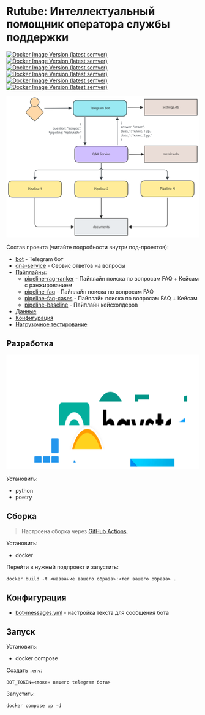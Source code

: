 # Rutube: Интеллектуальный помощник оператора службы поддержки

[![Docker Image Version (latest semver)](https://img.shields.io/docker/v/airndlab/rutube-qna-bot?label=bot)](https://hub.docker.com/r/airndlab/rutube-qna-bot)
[![Docker Image Version (latest semver)](https://img.shields.io/docker/v/airndlab/rutube-qna?label=qna-service)](https://hub.docker.com/r/airndlab/rutube-qna)
[![Docker Image Version (latest semver)](https://img.shields.io/docker/v/airndlab/rutube-qna-pipeline-rag-ranker?label=pipeline-rag-ranker)](https://hub.docker.com/r/airndlab/rutube-qna-pipeline-rag-ranker)
[![Docker Image Version (latest semver)](https://img.shields.io/docker/v/airndlab/rutube-qna-pipeline-faq?label=pipeline-faq)](https://hub.docker.com/r/airndlab/rutube-qna-pipeline-faq)
[![Docker Image Version (latest semver)](https://img.shields.io/docker/v/airndlab/rutube-qna-pipeline-faq-cases?label=pipeline-faq-cases)](https://hub.docker.com/r/airndlab/rutube-qna-pipeline-faq-cases)
[![Docker Image Version (latest semver)](https://img.shields.io/docker/v/airndlab/rutube-qna-pipeline-baseline?label=pipeline-baseline)](https://hub.docker.com/r/airndlab/rutube-qna-pipeline-baseline)

![Architecture](docs/images/architecture.svg)

Состав проекта (читайте подробности внутри под-проектов):

- [bot](bot) - Telegram бот
- [qna-service](qna) - Сервис ответов на вопросы
- [Пайплайны](pipelines/README.md):
    - [pipeline-rag-ranker](pipelines/rag_ranker) - Пайплайн поиска по вопросам FAQ + Кейсам с ранжированием
    - [pipeline-faq](pipelines/faq) - Пайплайн поиска по вопросам FAQ
    - [pipeline-faq-cases](pipelines/faq_cases) - Пайплайн поиска по вопросам FAQ + Кейсам
    - [pipeline-baseline](pipelines/baseline) - Пайплайн кейсхолдеров
- [Данные](data/README.md)
- [Конфигурация](config/README.md)
- [Нагрузочное тестирование](tests/README.md)

## Разработка

![Technologies](docs/images/technologies.svg)

Установить:

- python
- poetry

## Сборка

> Настроена сборка через
> [GitHub Actions](https://github.com/airndlab/hackathon-hacks-ai-rutube-qna/actions/workflows/docker.yml).

Установить:

- docker

Перейти в нужный подпроект и запустить:

```
docker build -t <название вашего образа>:<тег вашего образа> .
```

## Конфигурация

- [bot-messages.yml](config/bot-messages.yml) - настройка текста для сообщения бота

## Запуск

Установить:

- docker compose

Создать `.env`:

```properties
BOT_TOKEN=<токен вашего telegram бота>
```

Запустить:

```shell
docker compose up -d
```
